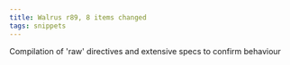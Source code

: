```yaml
---
title: Walrus r89, 8 items changed
tags: snippets
---
```


Compilation of 'raw' directives and extensive specs to confirm behaviour
